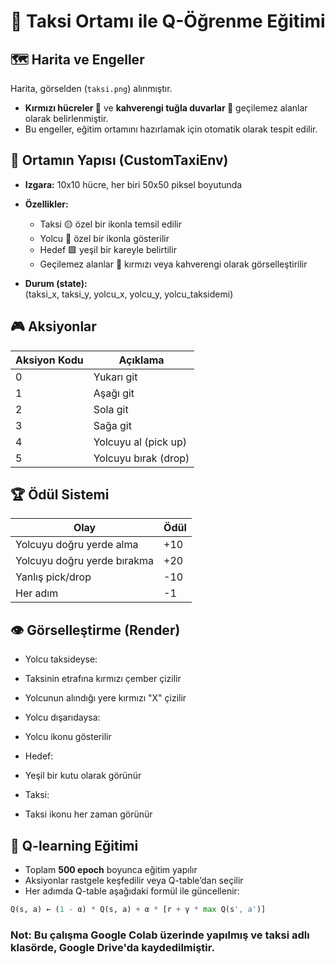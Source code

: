 # 🚕 Taksi Ortamı ile Q-Öğrenme Eğitimi

## 🗺️ Harita ve Engeller
Harita, görselden (`taksi.png`) alınmıştır.  

- **Kırmızı hücreler 🚫** ve **kahverengi tuğla duvarlar 🧱** geçilemez alanlar olarak belirlenmiştir.  
- Bu engeller, eğitim ortamını hazırlamak için otomatik olarak tespit edilir.  

## 🧩 Ortamın Yapısı (CustomTaxiEnv)
- **Izgara:** 10x10 hücre, her biri 50x50 piksel boyutunda  
- **Özellikler:**  
  - Taksi 🟡 özel bir ikonla temsil edilir  
  - Yolcu 🧍 özel bir ikonla gösterilir  
  - Hedef 🟩 yeşil bir kareyle belirtilir  
  - Geçilemez alanlar 🔴 kırmızı veya kahverengi olarak görselleştirilir  

- **Durum (state):**  
(taksi_x, taksi_y, yolcu_x, yolcu_y, yolcu_taksidemi)


## 🎮 Aksiyonlar
| Aksiyon Kodu | Açıklama           |
|--------------|------------------|
| 0            | Yukarı git       |
| 1            | Aşağı git        |
| 2            | Sola git         |
| 3            | Sağa git         |
| 4            | Yolcuyu al (pick up) |
| 5            | Yolcuyu bırak (drop) |

## 🏆 Ödül Sistemi
| Olay                        | Ödül |
|-----------------------------|------|
| Yolcuyu doğru yerde alma     | +10  |
| Yolcuyu doğru yerde bırakma | +20  |
| Yanlış pick/drop            | -10  |
| Her adım                    | -1   |

## 👁️ Görselleştirme (Render)
- Yolcu taksideyse:  
- Taksinin etrafına kırmızı çember çizilir  
- Yolcunun alındığı yere kırmızı "X" çizilir  

- Yolcu dışarıdaysa:  
- Yolcu ikonu gösterilir  

- Hedef:  
- Yeşil bir kutu olarak görünür  

- Taksi:  
- Taksi ikonu her zaman görünür  

## 🤖 Q-learning Eğitimi
- Toplam **500 epoch** boyunca eğitim yapılır  
- Aksiyonlar rastgele keşfedilir veya Q-table’dan seçilir  
- Her adımda Q-table aşağıdaki formül ile güncellenir:  

```python
Q(s, a) ← (1 - α) * Q(s, a) + α * [r + γ * max Q(s', a')]
```
### Not: Bu çalışma Google Colab üzerinde yapılmış ve taksi adlı klasörde, Google Drive'da kaydedilmiştir.
